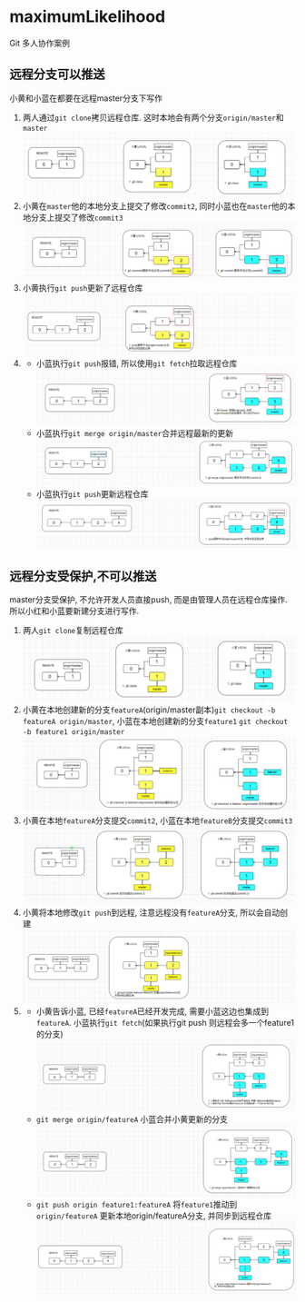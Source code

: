 # maximumLikelihood


Git 多人协作案例

## 远程分支可以推送
小黄和小蓝在都要在远程master分支下写作

1. 两人通过`git clone`拷贝远程仓库. 这时本地会有两个分支`origin/master`和`master`
![](./git多人协作/1.png)
2. 小黄在`master`他的本地分支上提交了修改`commit2`, 同时小蓝也在`master`他的本地分支上提交了修改`commit3`
![](./git多人协作/2.png)
3. 小黄执行`git push`更新了远程仓库
![](./git多人协作/3.png)
4. 
    - 小蓝执行`git push`报错, 所以使用`git fetch`拉取远程仓库
    ![](./git多人协作/4.png)
    - 小蓝执行`git merge origin/master`合并远程最新的更新
    ![](./git多人协作/5.png)
    - 小蓝执行`git push`更新远程仓库
    ![](./git多人协作/6.png)

## 远程分支受保护,不可以推送
master分支受保护, 不允许开发人员直接push, 而是由管理人员在远程仓库操作. 所以小红和小蓝要新建分支进行写作.

1. 两人`git clone`复制远程仓库
![](./git多人协作/7.png)
2. 小黄在本地创建新的分支`featureA`(origin/master副本)`git checkout -b featureA origin/master`, 小蓝在本地创建新的分支`feature1` `git checkout -b feature1 origin/master`
![](./git多人协作/8.png)
3. 小黄在本地`featureA`分支提交`commit2`, 小蓝在本地`featureB`分支提交`commit3`
![](./git多人协作/9.png)
4. 小黄将本地修改`git push`到远程, 注意远程没有`featureA`分支, 所以会自动创建
![](./git多人协作/10.png)
5.  - 小黄告诉小蓝, 已经`featureA`已经开发完成, 需要小蓝这边也集成到`featureA`. 小蓝执行`git fetch`(如果执行git push 则远程会多一个feature1的分支)
    ![](./git多人协作/11.png)
    - `git merge origin/featureA` 小蓝合并小黄更新的分支
    ![](./git多人协作/12.png)
    - `git push origin feature1:featureA` 将`feature1`推动到`origin/featureA` 更新本地origin/featureA分支, 并同步到远程仓库
    ![](./git多人协作/13.png)
